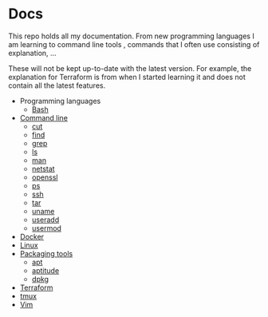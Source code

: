 # Docs

This repo holds all my documentation. From new programming languages I am learning to command line tools , 
commands that I often use consisting of explanation, ...

These will not be kept up-to-date with the latest version. For example, the explanation for Terraform is from 
when I started learning it and does not contain all the latest features.

* Programming languages
  * [Bash](programming_languages/bash/README.md)
* [Command line](command_line/README.md)
    * [cut](command_line/cut/README.md)
    * [find](command_line/find/README.md)
    * [grep](command_line/grep/README.md)
    * [ls](command_line/ls/README.md)
    * [man](command_line/man/README.md)
    * [netstat](command_line/netstat/README.md)
    * [openssl](command_line/openssl/README.md)
    * [ps](command_line/ps/README.md)
    * [ssh](command_line/ssh/README.md)
    * [tar](command_line/tar/README.md)
    * [uname](command_line/uname/README.md)
    * [useradd](command_line/useradd/README.md)
    * [usermod](command_line/usermod/README.md)
* [Docker](docker/README.md)
* [Linux](linux/README.md)
* [Packaging tools](packaging_tools/README.md)
    * [apt](packaging_tools/apt/README.md)
    * [aptitude](packaging_tools/aptitude/README.md)
    * [dpkg](packaging_tools/dpkg/README.md)
* [Terraform](terraform/README.md)
* [tmux](tmux/README.md)
* [Vim](vim/README.md)